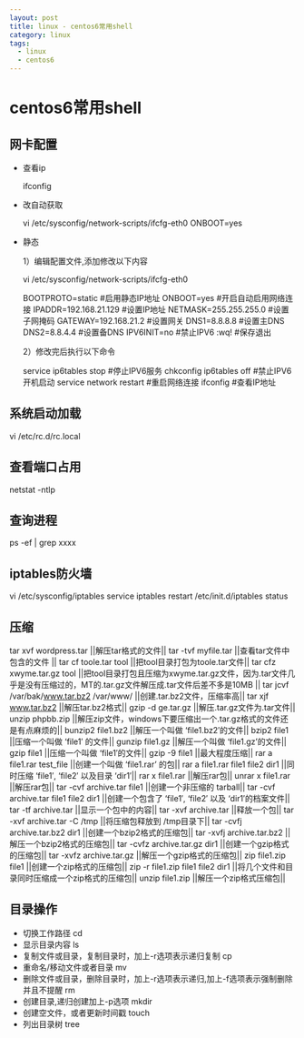 ```yaml
---
layout: post
title: linux - centos6常用shell
category: linux
tags:
  - linux
  - centos6
---
```


# centos6常用shell

## 网卡配置

- 查看ip
  
  ifconfig

- 改自动获取

  vi /etc/sysconfig/network-scripts/ifcfg-eth0
  ONBOOT=yes

- 静态

  1）编辑配置文件,添加修改以下内容

    vi  /etc/sysconfig/network-scripts/ifcfg-eth0   

    BOOTPROTO=static   #启用静态IP地址
    ONBOOT=yes  #开启自动启用网络连接
    IPADDR=192.168.21.129  #设置IP地址
    NETMASK=255.255.255.0  #设置子网掩码
    GATEWAY=192.168.21.2   #设置网关
    DNS1=8.8.8.8 #设置主DNS
    DNS2=8.8.4.4 #设置备DNS
    IPV6INIT=no  #禁止IPV6
    :wq!  #保存退出

  2）修改完后执行以下命令

    service ip6tables stop   #停止IPV6服务
    chkconfig ip6tables off  #禁止IPV6开机启动
    service network restart  #重启网络连接
    ifconfig  #查看IP地址

## 系统启动加载

vi /etc/rc.d/rc.local

## 查看端口占用

netstat -ntlp

## 查询进程

ps -ef | grep xxxx

## iptables防火墙

vi /etc/sysconfig/iptables
service iptables restart
/etc/init.d/iptables status

## 压缩

tar xvf wordpress.tar       ||解压tar格式的文件||
tar -tvf myfile.tar       ||查看tar文件中包含的文件 ||
tar cf toole.tar tool       ||把tool目录打包为toole.tar文件||
tar cfz xwyme.tar.gz tool      ||把tool目录打包且压缩为xwyme.tar.gz文件，因为.tar文件几乎是没有压缩过的，MT的.tar.gz文件解压成.tar文件后差不多是10MB ||
tar jcvf /var/bak/www.tar.bz2 /var/www/       ||创建.tar.bz2文件，压缩率高||
tar xjf www.tar.bz2       ||解压tar.bz2格式||
gzip -d ge.tar.gz       ||解压.tar.gz文件为.tar文件||
unzip phpbb.zip       ||解压zip文件，windows下要压缩出一个.tar.gz格式的文件还是有点麻烦的||
bunzip2 file1.bz2       ||解压一个叫做 ‘file1.bz2′的文件||
bzip2 file1       ||压缩一个叫做 ‘file1′ 的文件||
gunzip file1.gz       ||解压一个叫做 ‘file1.gz’的文件||
gzip file1       ||压缩一个叫做 ‘file1′的文件||
gzip -9 file1       ||最大程度压缩||
rar a file1.rar test_file       ||创建一个叫做 ‘file1.rar’ 的包||
rar a file1.rar file1 file2 dir1       ||同时压缩 ‘file1′, ‘file2′ 以及目录 ‘dir1′||
rar x file1.rar       ||解压rar包||
unrar x file1.rar       ||解压rar包||
tar -cvf archive.tar file1       ||创建一个非压缩的 tarball||
tar -cvf archive.tar file1 file2 dir1       ||创建一个包含了 ‘file1′, ‘file2′ 以及 ‘dir1′的档案文件||
tar -tf archive.tar       ||显示一个包中的内容||
tar -xvf archive.tar       ||释放一个包||
tar -xvf archive.tar -C /tmp       ||将压缩包释放到 /tmp目录下||
tar -cvfj archive.tar.bz2 dir1       ||创建一个bzip2格式的压缩包||
tar -xvfj archive.tar.bz2       ||解压一个bzip2格式的压缩包||
tar -cvfz archive.tar.gz dir1       ||创建一个gzip格式的压缩包||
tar -xvfz archive.tar.gz       ||解压一个gzip格式的压缩包||
zip file1.zip file1       ||创建一个zip格式的压缩包||
zip -r file1.zip file1 file2 dir1       ||将几个文件和目录同时压缩成一个zip格式的压缩包||
unzip file1.zip       ||解压一个zip格式压缩包||

## 目录操作

- 切换工作路径 cd
- 显示目录内容 ls
- 复制文件或目录，复制目录时，加上-r选项表示递归复制 cp
- 重命名/移动文件或者目录 mv
- 删除文件或目录，删除目录时，加上-r选项表示递归,加上-f选项表示强制删除并且不提醒 rm
- 创建目录,递归创建加上-p选项  mkdir
- 创建空文件，或者更新时间戳 touch
- 列出目录树 tree





